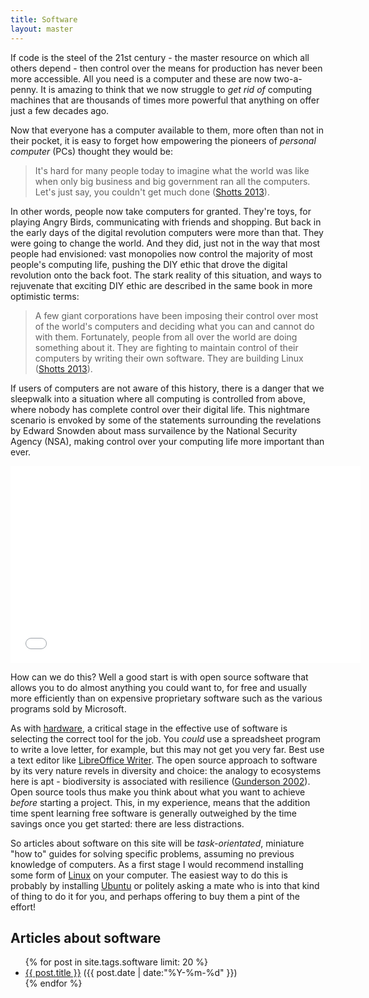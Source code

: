 ```yaml
---
title: Software 
layout: master
---
```


If code is the steel of the 21st century - the master resource on which all others depend - then
control over the means for production has never been more accessible. All you need is a computer
and these are now two-a-penny. It is amazing to think that we now struggle to *get rid of* 
computing machines that are thousands of times more powerful that anything on offer just a few decades ago.

Now that everyone has a computer available to them, more often than not in their pocket, 
it is easy to forget how empowering the pioneers of *personal computer* (PCs) thought 
they would be:

> It's hard for many people today
> to imagine what the world was like when only big business and big government ran all
> the computers. Let's just say, you couldn't get much done ([Shotts 2013](http://linuxcommand.org/tlcl.php)).
 
In other words, people now take computers for granted. They're toys, for playing Angry Birds, 
communicating with friends and shopping. But back in the early days of the digital revolution
computers were more than that. They were going to change the world. And they did, just not
in the way that most people had envisioned: vast monopolies now control the majority of most 
people's computing life, pushing the DIY ethic that drove the digital revolution onto the back foot.
The stark reality of this situation, and ways to rejuvenate that exciting DIY ethic are
described in the same book in more optimistic terms:

> A few giant corporations have been imposing their
 control over most of the world's computers and deciding what you can and cannot do
 with them. Fortunately, people from all over the world are doing something about it. They
 are fighting to maintain control of their computers by writing their own software. They
 are building Linux ([Shotts 2013](http://linuxcommand.org/tlcl.php)).

If users of computers are not aware of this history, there is a danger that we sleepwalk into a
situation where all computing is controlled from above, where nobody has complete control 
over their digital life. This nightmare scenario is envoked by some of the statements surrounding the 
revelations by Edward Snowden about mass survailence by the National Security Agency (NSA),
making control over your computing life more important than ever. 

<iframe width="560" height="315" src="//www.youtube.com/embed/0hLjuVyIIrs?list=PL0u-OizqWvnc2V5dLnKRffhNL8YWTJZkZ" frameborder="0" allowfullscreen></iframe>

How can we do this? Well a good start is with open source software that allows you to do
almost anything you could want to, for free and usually more efficiently than on 
expensive proprietary software such as the various programs sold by Microsoft.

As with [hardware](http://robinlovelace.net/hardware), a critical stage in the effective use
of software is selecting the correct tool for the job. You *could* use a spreadsheet program to 
write a love letter, for example, but this may not get you very far. Best use a text editor like 
[LibreOffice Writer](https://www.libreoffice.org/features/writer/). The open source approach to 
software by its very nature revels in diversity and choice: the analogy to ecosystems
here is apt - biodiversity is associated with resilience ([Gunderson 2002](http://books.google.co.uk/books?id=35sKi-QXKGgC&pg=PA136&lpg=PA136&dq=resilience+odum&source=bl&ots=oyZSbO9v9G&sig=3OsbkUlySUFjm_ylJwTzOSLiiKk&hl=en&sa=X&ei=SWoDU9eON8GAhAfKjoDACg&ved=0CFcQ6AEwBQ#v=onepage&q=resilience%20odum&f=false)).
Open source tools thus make you think about what you want to achieve *before* starting a project.
This, in my experience, means that the addition time spent learning free software is generally outweighed 
by the time savings once you get started: there are less distractions.

So articles about software on this site will be *task-orientated*, miniature "how to" guides for solving 
specific problems, assuming no previous knowledge of computers. As a first stage I would recommend 
installing some form of [Linux](http://en.wikipedia.org/wiki/Linux) on your computer. The easiest way to 
do this is probably by installing [Ubuntu](http://www.ubuntu.com/) or politely asking a mate who is into 
that kind of thing to do it for you, and perhaps offering to buy them a pint of the effort!

## Articles about software

<ul class="posts">
{% for post in site.tags.software limit: 20 %}
  <div class="post_info">
    <li>
         <a href="{{ post.url }}">{{ post.title }}</a>
         <span>({{ post.date | date:"%Y-%m-%d" }})</span>
    </li>
    </div>
  {% endfor %}
</ul>
